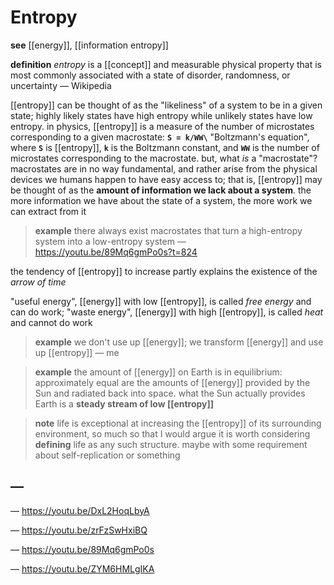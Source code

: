 # Entropy

**see** [[energy]], [[information entropy]]

**definition** _entropy_ is a [[concept]] and measurable physical property that is most commonly associated with a state of disorder, randomness, or uncertainty &mdash; Wikipedia

[[entropy]] can be thought of as the "likeliness" of a system to be in a given state; highly likely states have high entropy while unlikely states have low entropy. in physics, [[entropy]] is a measure of the number of microstates corresponding to a given macrostate: **`S = k/WW\`** "Boltzmann's equation", where **`S`** is [[entropy]], **`k`** is the Boltzmann constant, and **`WW`** is the number of microstates corresponding to the macrostate. but, what _is_ a "macrostate"? macrostates are in no way fundamental, and rather arise from the physical devices we humans happen to have easy access to; that is, [[entropy]] may be thought of as the **amount of information we lack about a system**. the more information we have about the state of a system, the more work we can extract from it

> **example** there always exist macrostates that turn a high-entropy system into a low-entropy system &mdash; <https://youtu.be/89Mq6gmPo0s?t=824>

the tendency of [[entropy]] to increase partly explains the existence of the _arrow of time_

"useful energy", [[energy]] with low [[entropy]], is called _free energy_ and can do work; "waste energy", [[energy]] with high [[entropy]], is called _heat_ and cannot do work

> **example** we don't use up [[energy]]; we transform [[energy]] and use up [[entropy]] &mdash; me

> **example** the amount of [[energy]] on Earth is in equilibrium: approximately equal are the amounts of [[energy]] provided by the Sun and radiated back into space. what the Sun actually provides Earth is a **steady stream of low [[entropy]]**

> **note** life is exceptional at increasing the [[entropy]] of its surrounding environment, so much so that I would argue it is worth considering **defining** life as any such structure. maybe with some requirement about self-replication or something

## &mdash;

&mdash; <https://youtu.be/DxL2HoqLbyA>

&mdash; <https://youtu.be/zrFzSwHxiBQ>

&mdash; <https://youtu.be/89Mq6gmPo0s>

&mdash; <https://youtu.be/ZYM6HMLgIKA>
